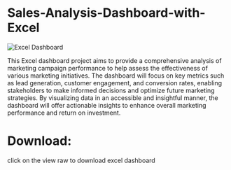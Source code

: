 # Sales-Analysis-Dashboard-with-Excel

![Excel Dashboard](https://github.com/Wabeesabee/Sales-Analysis-Dashboard-with-Excel/assets/149689550/afe48ff2-c212-4671-9081-35c46c4846ec)  

This Excel dashboard project aims to provide a comprehensive analysis of marketing campaign performance to help assess the effectiveness of various marketing initiatives. The dashboard will focus on key metrics such as lead generation, customer engagement, and conversion rates, enabling stakeholders to make informed decisions and optimize future marketing strategies. By visualizing data in an accessible and insightful manner, the dashboard will offer actionable insights to enhance overall marketing performance and return on investment.

# Download:
click on the view raw to download excel dashboard
